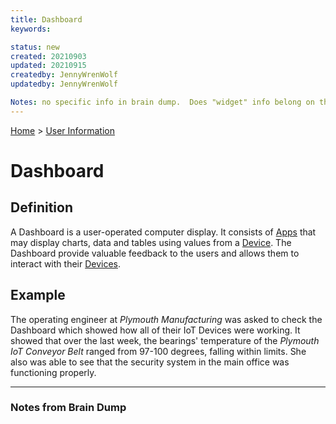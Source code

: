 ```yaml
---
title: Dashboard
keywords: 

status: new
created: 20210903
updated: 20210915
createdby: JennyWrenWolf
updatedby: JennyWrenWolf

Notes: no specific info in brain dump.  Does "widget" info belong on this page?  Is there a list of everything that can go on the Dashboard
---
```

[Home](../Index.md) > [User Information](./Index.md)

# Dashboard

## Definition

A Dashboard is a user-operated computer display.  It consists of [Apps](./Glossary/Apps.md) that may display charts, data and tables using values from a [Device](./Glossary/Device.md).  The Dashboard provide valuable feedback to the users and allows them to interact with their [Devices](./Glossary/Device.md).

## Example

The operating engineer at *Plymouth Manufacturing* was asked to check the Dashboard which showed how all of their IoT Devices were working.  It showed that over the last week, the bearings' temperature of the *Plymouth IoT Conveyor Belt* ranged from 97-100 degrees, falling within limits.  She also was able to see that the security system in the main office was functioning properly.

___
### Notes from Brain Dump





